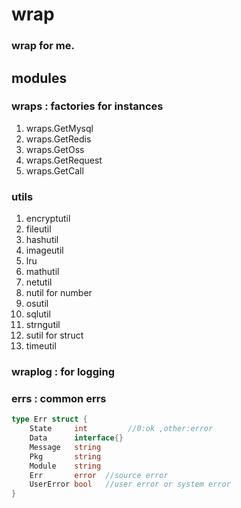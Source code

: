 # wrap

### wrap for me.

## modules 

### wraps : factories for instances
1. wraps.GetMysql 
2. wraps.GetRedis
3. wraps.GetOss
4. wraps.GetRequest
5. wraps.GetCall

### utils
1. encryptutil
2. fileutil
3. hashutil
4. imageutil
5. lru
6. mathutil
7. netutil
8. nutil for number
9. osutil
10. sqlutil
11. strngutil
12. sutil for struct
13. timeutil

### wraplog : for logging

### errs : common errs
```go
type Err struct {
	State     int         //0:ok ,other:error
	Data      interface{} 
	Message   string      
	Pkg       string
	Module    string 
	Err       error  //source error
	UserError bool   //user error or system error
}
```